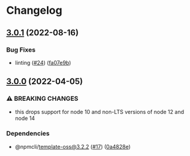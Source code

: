 # Changelog

## [3.0.1](https://github.com/npm/read-cmd-shim/compare/v3.0.0...v3.0.1) (2022-08-16)


### Bug Fixes

* linting ([#24](https://github.com/npm/read-cmd-shim/issues/24)) ([fa07e9b](https://github.com/npm/read-cmd-shim/commit/fa07e9b5682d762d8f0b2d9c22ab0f36d198f389))

## [3.0.0](https://github.com/npm/read-cmd-shim/compare/v2.0.0...v3.0.0) (2022-04-05)


### ⚠ BREAKING CHANGES

* this drops support for node 10 and non-LTS versions of node 12 and node 14

### Dependencies

* @npmcli/template-oss@3.2.2 ([#17](https://github.com/npm/read-cmd-shim/issues/17)) ([0a4828e](https://github.com/npm/read-cmd-shim/commit/0a4828e4e8abaf5580a3fa9e0db19f0af4f738e8))
